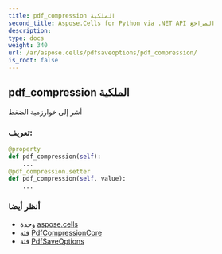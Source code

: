 ```yaml
---
title: pdf_compression الملكية
second_title: Aspose.Cells for Python via .NET API المراجع
description:
type: docs
weight: 340
url: /ar/aspose.cells/pdfsaveoptions/pdf_compression/
is_root: false
---
```

##  pdf_compression الملكية

أشر إلى خوارزمية الضغط
###  تعريف:
```python
@property
def pdf_compression(self):
    ...
@pdf_compression.setter
def pdf_compression(self, value):
    ...
```

###  أنظر أيضا
* وحدة [aspose.cells](../../)
* فئة [PdfCompressionCore](/cells/python-net/ar/aspose.cells.rendering/pdfcompressioncore)
* فئة [PdfSaveOptions](/cells/python-net/ar/aspose.cells/pdfsaveoptions)
